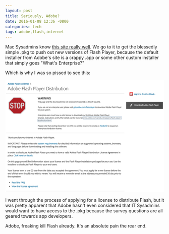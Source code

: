 ```yaml
---
layout: post
title: Seriously, Adobe?
date: 2016-01-08 12:36 -0800
categories: tech
tags: adobe,flash,internet
---
```


Mac Sysadmins know [this site really well](https://www.adobe.com/products/flashplayer/distribution3.html). We go to it to get the blessedly simple .pkg to push out new versions of Flash Player, because the default installer from Adobe's site is a crappy .app or some other custom installer that simply goes "What's Enterprise?"

Which is why I was so pissed to see this:

![Adobe decides to get more persnickety](img/adobenoflash.png)

I went through the process of applying for a license to distribute Flash, but it was pretty apparent that Adobe hasn't even considered that IT Sysadmins would want to have access to the .pkg because the survey questions are all geared towards app developers.

Adobe, freaking kill Flash already. It's an absolute pain the rear end.
